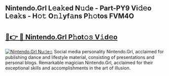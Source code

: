 ## Nintendo.Grl L𝚎a𝚔ed N𝚞𝚍e - Part-PY9 Vi𝚍𝚎o L𝚎a𝚔s - H𝚘𝚝 O𝚗𝚕yf𝚊ns P𝚑𝚘tos FVM4O

# <h2><a href="http://kf40cf.oniu.top/?m=Nintendo.Grl">🔗👉 🔴 Nintendo.Grl P𝚑ot𝚘𝚜 V𝚒d𝚎o</a></h2>

[![Nintendo.Grl Nu𝚍e𝚜](https://i.imgur.com/0qMVB7G.gif)](http://kf40cf.oniu.top/?m=Nintendo.Grl)
Social media personality Nintendo.Grl, acclaimed for publishing dance and lifestyle material, consisting of presentations and personal blogs. Remarkable magician Nintendo.Grl, acclaimed for their exceptional skills and accomplishments in the art of illusion.  
